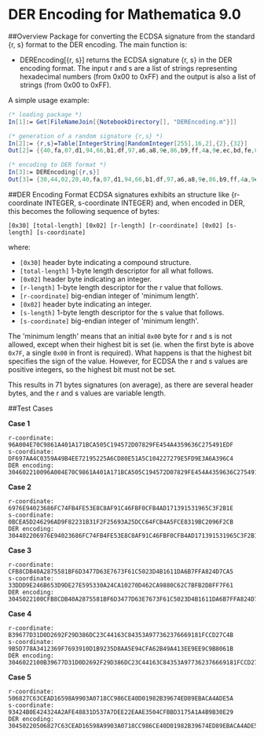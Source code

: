 # DER Encoding for Mathematica 9.0
##Overview
Package for converting the ECDSA signature from the standard {r, s} format to the DER encoding. The main function is:
- DEREncoding[{r, s}] returns the ECDSA signature {r, s} in the DER encoding format. The input r and s are a list of strings representing hexadecimal numbers (from 0x00 to 0xFF) and the output is also a list of strings (from 0x00 to 0xFF).

A simple usage example:
```Mathematica
(* loading package *)
In[1]:= Get[FileNameJoin[{NotebookDirectory[], "DEREncoding.m"}]]

(* generation of a random signature {r,s} *)
In[2]:= {r,s}=Table[IntegerString[RandomInteger[255],16,2],{2},{32}]
Out[2]= {{40,fa,07,d1,94,66,b1,df,97,a6,a8,9e,86,b9,ff,4a,9e,ec,bd,fe,00,6a,b3,b5,85,7f,4f,96,fc,50,4c,f3},{30,8a,41,0d,c3,32,cd,31,de,db,b0,78,cf,b2,72,42,02,97,52,0b,49,85,a8,6c,4c,8f,51,4c,36,3f,1f,84}}

(* encoding to DER format *)
In[3]:= DEREncoding[{r,s}]
Out[3]= {30,44,02,20,40,fa,07,d1,94,66,b1,df,97,a6,a8,9e,86,b9,ff,4a,9e,ec,bd,fe,00,6a,b3,b5,85,7f,4f,96,fc,50,4c,f3,02,20,30,8a,41,0d,c3,32,cd,31,de,db,b0,78,cf,b2,72,42,02,97,52,0b,49,85,a8,6c,4c,8f,51,4c,36,3f,1f,84}
```

##DER Encoding Format
ECDSA signatures exhibits an structure like {r-coordinate INTEGER, s-coordinate INTEGER} and, when encoded in DER, this becomes the following sequence of bytes:

`[0x30] [total-length] [0x02] [r-length] [r-coordinate] [0x02] [s-length] [s-coordinate]`

where:

- `[0x30]` header byte indicating a compound structure.
- `[total-length]` 1-byte length descriptor for all what follows.
- `[0x02]` header byte indicating an integer.
- `[r-length]` 1-byte length descriptor for the r value that follows.
- `[r-coordinate]` big-endian integer of 'minimum length'.
- `[0x02]` header byte indicating an integer.
- `[s-length]` 1-byte length descriptor for the s value that follows.
- `[s-coordinate]` big-endian integer of 'minimum length'.

The 'minimum length' means that an initial `0x00` byte for r and s is not allowed, except when their highest bit is set (ie. when the first byte is above `0x7F`, a single `0x00` in front is required).
What happens is that the highest bit specifies the sign of the value. However, for ECDSA the r and s values are positive integers, so the highest bit must not be set.

This results in 71 bytes signatures (on average), as there are several header bytes, and the r and s values are variable length.

##Test Cases

**Case 1**
```
r-coordinate: 96A004E70C9861A401A171BCA505C194572D07829FE454A4359636C275491EDF
s-coordinate: DF697AA4C0359A49B4EE72195225A6CD80E51A5C104227279E5FD9E3A6A396C4
DER encoding: 304602210096A004E70C9861A401A171BCA505C194572D07829FE454A4359636C275491EDF022100DF697AA4C0359A49B4EE72195225A6CD80E51A5C104227279E5FD9E3A6A396C4
```

**Case 2**
```
r-coordinate: 6976E94023686FC74FB4FE53E8C8AF91C46FBF0CFB4AD171391531965C3F2B1E
s-coordinate: 0BCEA5D246296AD9F82231B31F2F25693A25DCC64FCB4A5FCE8319BC2096F2CB
DER encoding: 304402206976E94023686FC74FB4FE53E8C8AF91C46FBF0CFB4AD171391531965C3F2B1E02200BCEA5D246296AD9F82231B31F2F25693A25DCC64FCB4A5FCE8319BC2096F2CB
```

**Case 3**
```
r-coordinate: CFB8CDB40A2875581BF6D3477D63E7673F61C5023D4B1611DA6B7FFA824D7CA5
s-coordinate: 33DDD9E246B653D9DE27E595330A24CA10270D462CA9880C62C7BFB2D8FF7F61
DER encoding: 3045022100CFB8CDB40A2875581BF6D3477D63E7673F61C5023D4B1611DA6B7FFA824D7CA5022033DDD9E246B653D9DE27E595330A24CA10270D462CA9880C62C7BFB2D8FF7F61
```
**Case 4**
```
r-coordinate: B39677D31D0D2692F29D386DC23C44163C84353A977362376669181FCCD27C4B
s-coordinate: 9B5D778A3412369F7693910D1B9235D8AA5E94CFA62B49A413EE9EE9C9B8061B
DER encoding: 3046022100B39677D31D0D2692F29D386DC23C44163C84353A977362376669181FCCD27C4B0221009B5D778A3412369F7693910D1B9235D8AA5E94CFA62B49A413EE9EE9C9B8061B
```

**Case 5**
```
r-coordinate: 506827C63CEAD16598A9903A0718CC986CE40D01982B39674ED89EBACA4ADE5A
s-coordinate: 93424B0E424324A2AFE48831D537A7DEE22EAAE3504CFBBD3175A1A4B9B30E29
DER encoding: 30450220506827C63CEAD16598A9903A0718CC986CE40D01982B39674ED89EBACA4ADE5A02210093424B0E424324A2AFE48831D537A7DEE22EAAE3504CFBBD3175A1A4B9B30E29
```
